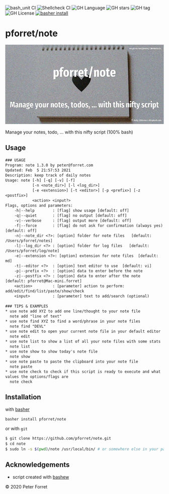 ![bash_unit CI](https://github.com/pforret/note/workflows/bash_unit%20CI/badge.svg)
![Shellcheck CI](https://github.com/pforret/note/workflows/Shellcheck%20CI/badge.svg)
![GH Language](https://img.shields.io/github/languages/top/pforret/note)
![GH stars](https://img.shields.io/github/stars/pforret/note)
![GH tag](https://img.shields.io/github/v/tag/pforret/note)
![GH License](https://img.shields.io/github/license/pforret/note)
[![basher install](https://img.shields.io/badge/basher-install-white?logo=gnu-bash&style=flat)](https://basher.gitparade.com/package/)

# pforret/note

![](note.jpg)

Manage your notes, todo, ... with this nifty script (100% bash)

## Usage

```
### USAGE
Program: note 1.3.0 by peter@forret.com
Updated: Feb  5 21:57:53 2021
Description: keep track of daily notes
Usage: note [-h] [-q] [-v] [-f] 
            [-n <note_dir>] [-l <log_dir>] 
            [-e <extension>] [-t <editor>] [-p <prefix>] [-z <postfix>] 
            <action> <input?>
Flags, options and parameters:
    -h|--help        : [flag] show usage [default: off]
    -q|--quiet       : [flag] no output [default: off]
    -v|--verbose     : [flag] output more [default: off]
    -f|--force       : [flag] do not ask for confirmation (always yes) [default: off]
    -n|--note_dir <?>: [option] folder for note files   [default: /Users/pforret/notes]
    -l|--log_dir <?> : [option] folder for log files   [default: /Users/pforret/log/note]
    -e|--extension <?>: [option] extension for note files  [default: md]
    -t|--editor <?>  : [option] text editor to use  [default: vi]
    -p|--prefix <?>  : [option] data to enter before the note
    -z|--postfix <?> : [option] data to enter after the note  [default: pforret@Mac-mini.forret]
    <action>         : [parameter] action to perform: add/edit/find/list/paste/show/check
    <input>          : [parameter] text to add/search (optional)

### TIPS & EXAMPLES
* use note add XYZ to add one line/thought to your note file
  note add "line of text"
* use note find XYZ to find a word/phrase in your note files
  note find "DEVL"
* use note edit to open your current note file in your default editor
  note edit
* use note list to show a list of all your note files with some stats
  note list
* use note show to show today's note file
  note show
* use note paste to paste the clipboard into your note file
  note paste
* use note check to check if this script is ready to execute and what values the options/flags are
  note check
```      

## Installation

with [basher](https://github.com/basherpm/basher)

```bash
basher install pforret/note
```

or with `git`

```bash
$ git clone https://github.com/pforret/note.git
$ cd note
$ sudo ln -s $(pwd)/note /usr/local/bin/ # or somewhere else in your path
```

## Acknowledgements

* script created with [bashew](https://github.com/pforret/bashew)

&copy; 2020 Peter Forret
